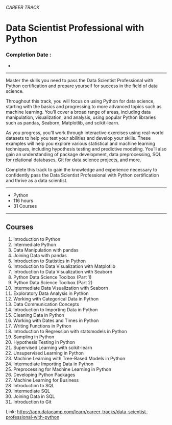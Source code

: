 *CAREER TRACK*

# Data Scientist Professional with Python


### Completion Date :
- 

---

Master the skills you need to pass the Data Scientist Professional with Python certification and prepare yourself for success in the field of data science.

Throughout this track, you will focus on using Python for data science, starting with the basics and progressing to more advanced topics such as machine learning. You’ll cover a broad range of areas, including data manipulation, visualization, and analysis, using popular Python libraries such as pandas, Seaborn, Matplotlib, and scikit-learn.

As you progress, you’ll work through interactive exercises using real-world datasets to help you test your abilities and develop your skills. These examples will help you explore various statistical and machine learning techniques, including hypothesis testing and predictive modeling. You’ll also gain an understanding of package development, data preprocessing, SQL for relational databases, Git for data science projects, and more.

Complete this track to gain the knowledge and experience necessary to confidently pass the Data Scientist Professional with Python certification and thrive as a data scientist.

---

- Python
- 116 hours
- 31 Courses

---

## Courses
1. Introduction to Python
2. Intermediate Python
3. Data Manipulation with pandas
4. Joining Data with pandas
5. Introduction to Statistics in Python
6. Introduction to Data Visualization with Matplotlib
7. Introduction to Data Visualization with Seaborn
8. Python Data Science Toolbox (Part 1)
9. Python Data Science Toolbox (Part 2)
10. Intermediate Data Visualization with Seaborn
11. Exploratory Data Analysis in Python
12. Working with Categorical Data in Python
13. Data Communication Concepts
14. Introduction to Importing Data in Python
15. Cleaning Data in Python
16. Working with Dates and Times in Python
17. Writing Functions in Python
18. Introduction to Regression with statsmodels in Python
19. Sampling in Python
20. Hypothesis Testing in Python
21. Supervised Learning with scikit-learn
22. Unsupervised Learning in Python
23. Machine Learning with Tree-Based Models in Python
24. Intermediate Importing Data in Python
25. Preprocessing for Machine Learning in Python
26. Developing Python Packages
27. Machine Learning for Business
28. Introduction to SQL
29. Intermediate SQL
30. Joining Data in SQL
31. Introduction to Git

Link: https://app.datacamp.com/learn/career-tracks/data-scientist-professional-with-python